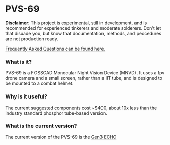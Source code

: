 # PVS-69

__Disclaimer__: This project is experimental, still in development, and is recommended for experienced tinkerers and moderate solderers. Don't let that disuade you, but know that documentation, methods, and peocedures are not production ready.

[Frequently Asked Questions can be found here.](https://github.com/knack-69/PVS-69/wiki/Frequently-Asked-Questions)

### What is it?
PVS-69 is a FOSSCAD Monocular Night Vision Device (MNVD). 
It uses a fpv drone camera and a small screen, rather than a IIT tube, and is designed to be mounted to a combat helmet.

### Why is it useful?
The current suggested components cost ~$400, about 10x less than the industry standard phosphor tube-based version.

### What is the current version?
The current version of the PVS-69 is the [Gen3 ECHO](https://github.com/knack-69/PVS-69/tree/main/PVS-69%20versions/Gen3%20ECHO)
